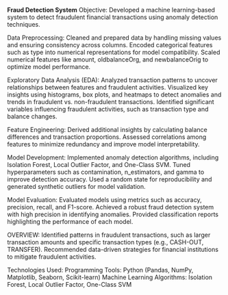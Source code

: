 **Fraud Detection System**
Objective: Developed a machine learning-based system to detect fraudulent financial transactions using anomaly detection techniques.

Data Preprocessing:
Cleaned and prepared data by handling missing values and ensuring consistency across columns.
Encoded categorical features such as type into numerical representations for model compatibility.
Scaled numerical features like amount, oldbalanceOrg, and newbalanceOrig to optimize model performance.

Exploratory Data Analysis (EDA):
Analyzed transaction patterns to uncover relationships between features and fraudulent activities.
Visualized key insights using histograms, box plots, and heatmaps to detect anomalies and trends in fraudulent vs. non-fraudulent transactions.
Identified significant variables influencing fraudulent activities, such as transaction type and balance changes.

Feature Engineering:
Derived additional insights by calculating balance differences and transaction proportions.
Assessed correlations among features to minimize redundancy and improve model interpretability.

Model Development:
Implemented anomaly detection algorithms, including Isolation Forest, Local Outlier Factor, and One-Class SVM.
Tuned hyperparameters such as contamination, n_estimators, and gamma to improve detection accuracy.
Used a random state for reproducibility and generated synthetic outliers for model validation.

Model Evaluation:
Evaluated models using metrics such as accuracy, precision, recall, and F1-score.
Achieved a robust fraud detection system with high precision in identifying anomalies.
Provided classification reports highlighting the performance of each model.

OVERVIEW:
Identified patterns in fraudulent transactions, such as larger transaction amounts and specific transaction types (e.g., CASH-OUT, TRANSFER).
Recommended data-driven strategies for financial institutions to mitigate fraudulent activities.

Technologies Used:
Programming Tools: Python (Pandas, NumPy, Matplotlib, Seaborn, Scikit-learn)
Machine Learning Algorithms: Isolation Forest, Local Outlier Factor, One-Class SVM
